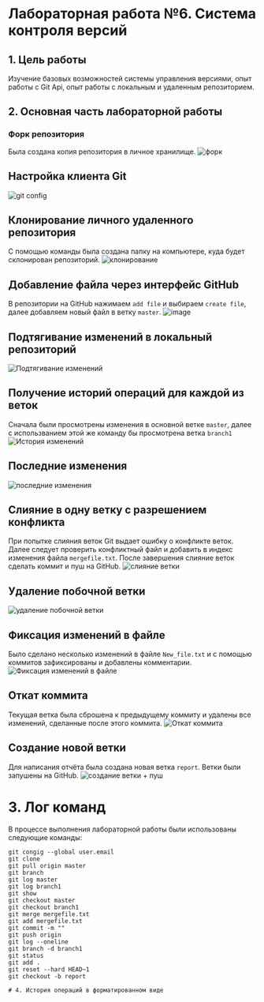 # Лабораторная работа №6. Система контроля версий
## 1. Цель работы
Изучение базовых возможностей системы управления версиями, опыт работы с Git Api, опыт работы с локальным и удаленным репозиторием.

## 2. Основная часть лабораторной работы
### Форк репозитория
Была создана копия репозитория в личное хранилище.
![форк](https://github.com/user-attachments/assets/cfcf36a5-5233-47d0-acab-12c261fbee53)

## Настройка клиента Git
![git config](https://github.com/user-attachments/assets/56bf1784-0ca4-4245-98af-4f0051e05731)

## Клонирование личного удаленного репозитория
С помощью команды была создана папку на компьютере, куда будет склонирован репозиторий.
![клонирование](https://github.com/user-attachments/assets/50aa4d0f-65dd-44b5-a90c-595dadf2a3b7)

## Добавление файла через интерфейс GitHub
В репозитории на GitHub нажимаем `add file` и выбираем `create file`, далее добавляем новый файл в ветку `master`.
![image](https://github.com/user-attachments/assets/af5ecce3-55db-4e00-b8c0-ef83f51d7b95)

## Подтягивание изменений в локальный репозиторий
![Подтягивание изменений](https://github.com/user-attachments/assets/82a5ed66-f507-4d3e-b635-10b463b70495)

## Получение историй операций для каждой из веток
Сначала были просмотрены изменения в основной ветке `master`, далее с использванием этой же команду бы просмотрена ветка `branch1`
![История изменений](https://github.com/user-attachments/assets/e207a4b3-47ad-47c4-aee2-8996bda98aa4)

## Последние изменения
![последние изменения](https://github.com/user-attachments/assets/5d1fe577-922b-4031-81e7-f9d0ccbaff48)

## Слияние в одну ветку с разрешением конфликта
При попытке слияния веток Git выдает ошибку о конфликте веток. Далее следует проверить конфликтный файл и добавить в индекс изменения файла `mergefile.txt`.
После завершения слияние веток сделать коммит и пуш на GitHub.
![слияние ветки](https://github.com/user-attachments/assets/a0de7421-508e-4f5b-9a25-70a3c9518f8e)

##  Удаление побочной ветки
![удаление побочной ветки](https://github.com/user-attachments/assets/ee8a67f1-b3d0-4cb2-9fef-ca3cff4a4153)

## Фиксация изменений в файле
Было сделано несколько изменений в файле `New_file.txt` и с помощью коммитов зафиксированы и добавлены комментарии. 
![Фиксация изменений в файле](https://github.com/user-attachments/assets/07d76012-96cb-40bf-9df1-f54a413cccd0)

## Откат коммита
Текущая ветка была сброшена к предыдущему коммиту и удалены все изменений, сделанные после этого коммита.
![Откат коммита](https://github.com/user-attachments/assets/76723ba9-5c25-49f9-a90a-204e036b4012)

##  Создание новой ветки
Для написания отчёта была создана новая ветка `report`. Ветки были запушены на GitHub.
![создание ветки + пуш](https://github.com/user-attachments/assets/07bfa5cb-5f6e-41ef-9c4a-f28c38a5f3a4)

# 3. Лог команд 
В процессе выполнения лабораторной работы были использованы следующие команды:

```git config --global user.name 
git congig --global user.email
git clone
git pull origin master
git branch
git log master
git log branch1
git show 
git checkout master
git checkout branch1
git merge mergefile.txt
git add mergefile.txt
git commit -m ""
git push origin
git log --oneline
git branch -d branch1
git status
git add .
git reset --hard HEAD~1
git checkout -b report

# 4. История операций в форматированном виде




